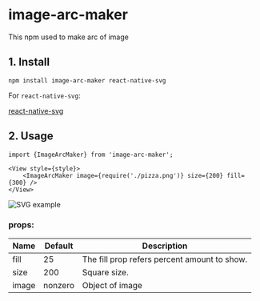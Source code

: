# image-arc-maker

This npm used to make arc of image

## 1. Install

```npm install image-arc-maker react-native-svg```

For ```react-native-svg```:

[react-native-svg](https://github.com/react-native-community/react-native-svg)

## 2. Usage

```
import {ImageArcMaker} from 'image-arc-maker';

<View style={style}>
	<ImageArcMaker image={require('./pizza.png')} size={200} fill={300} />
</View>
```

![SVG example](https://raw.githubusercontent.com/vikrambiwal/react-native-image-arc/master/SVG_example.png)


### props:

| Name  | Default | Description                                  |
| ----- | ------- | -------------------------------------------- |
| fill  | 25      | The fill prop refers percent amount to show. |
| size  | 200     | Square size.                                 |
| image | nonzero | Object of image                              |
